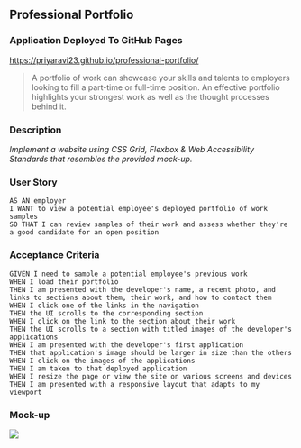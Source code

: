 ## Professional Portfolio

### Application Deployed To GitHub Pages 

https://priyaravi23.github.io/professional-portfolio/

> A portfolio of work can showcase your skills and talents to employers looking to fill a part-time or full-time position. An effective portfolio highlights your strongest work as well as the thought processes behind it.

### Description 

*Implement a website using CSS Grid, Flexbox & Web Accessibility Standards that resembles the provided mock-up.*


### User Story 

```text
AS AN employer
I WANT to view a potential employee's deployed portfolio of work samples
SO THAT I can review samples of their work and assess whether they're a good candidate for an open position
```

### Acceptance Criteria

```text
GIVEN I need to sample a potential employee's previous work
WHEN I load their portfolio
THEN I am presented with the developer's name, a recent photo, and links to sections about them, their work, and how to contact them
WHEN I click one of the links in the navigation
THEN the UI scrolls to the corresponding section
WHEN I click on the link to the section about their work
THEN the UI scrolls to a section with titled images of the developer's applications
WHEN I am presented with the developer's first application
THEN that application's image should be larger in size than the others
WHEN I click on the images of the applications
THEN I am taken to that deployed application
WHEN I resize the page or view the site on various screens and devices
THEN I am presented with a responsive layout that adapts to my viewport
```

### Mock-up

![](assets/images/portfolio-mock-up.gif)